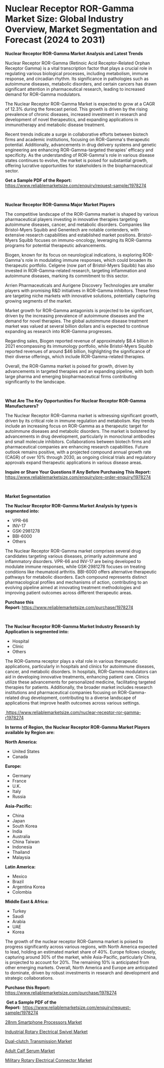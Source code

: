 <p><h1>Nuclear Receptor ROR-Gamma Market Size: Global Industry Overview, Market Segmentation and Forecast (2024 to 2031)</h1></p><p><strong>Nuclear Receptor ROR-Gamma Market Analysis and Latest Trends</strong></p>
<p><p>Nuclear Receptor ROR-Gamma (Retinoic Acid Receptor-Related Orphan Receptor Gamma) is a vital transcription factor that plays a crucial role in regulating various biological processes, including metabolism, immune response, and circadian rhythm. Its significance in pathologies such as autoimmune diseases, metabolic disorders, and certain cancers has drawn significant attention in pharmaceutical research, leading to increased demand for ROR-Gamma modulators.</p><p>The Nuclear Receptor ROR-Gamma Market is expected to grow at a CAGR of 12.3% during the forecast period. This growth is driven by the rising prevalence of chronic diseases, increased investment in research and development of novel therapeutics, and expanding applications in immunotherapy and metabolic disease treatment. </p><p>Recent trends indicate a surge in collaborative efforts between biotech firms and academic institutions, focusing on ROR-Gamma's therapeutic potential. Additionally, advancements in drug delivery systems and genetic engineering are enhancing ROR-Gamma-targeted therapies' efficacy and specificity. As the understanding of ROR-Gamma's role in various disease states continues to evolve, the market is poised for substantial growth, offering lucrative opportunities for stakeholders in the biopharmaceutical sector.</p></p>
<p><strong>Get a Sample PDF of the Report:&nbsp;</strong> <a href="https://www.reliablemarketsize.com/enquiry/request-sample/1978274?utm_campaign=1773&utm_medium=2&utm_source=Github&utm_content=ia&utm_term=25102024&utm_id=nuclear-receptor-ror-gamma">https://www.reliablemarketsize.com/enquiry/request-sample/1978274</a></p>
<p>&nbsp;</p>
<p><strong>Nuclear Receptor ROR-Gamma Major Market Players</strong></p>
<p><p>The competitive landscape of the ROR-Gamma market is shaped by various pharmaceutical players investing in innovative therapies targeting autoimmune diseases, cancer, and metabolic disorders. Companies like Bristol-Myers Squibb and Genentech are notable contenders, with extensive research capabilities and established market positions. Bristol-Myers Squibb focuses on immuno-oncology, leveraging its ROR-Gamma programs for potential therapeutic advancements.</p><p>Biogen, known for its focus on neurological indications, is exploring ROR-Gamma's role in modulating immune responses, which could broaden its therapeutic portfolio. Celgene (now part of Bristol-Myers Squibb) has also invested in ROR-Gamma-related research, targeting inflammation and autoimmune diseases, marking its commitment to this sector.</p><p>Arrien Pharmaceuticals and Aurigene Discovery Technologies are smaller players with promising R&D initiatives in ROR-Gamma inhibitors. These firms are targeting niche markets with innovative solutions, potentially capturing growing segments of the market.</p><p>Market growth for ROR-Gamma antagonists is projected to be significant, driven by the increasing prevalence of autoimmune diseases and the demand for novel therapies. The global autoimmune disease treatment market was valued at several billion dollars and is expected to continue expanding as research into ROR-Gamma progresses.</p><p>Regarding sales, Biogen reported revenue of approximately $8.4 billion in 2021 encompassing its immunology portfolio, while Bristol-Myers Squibb reported revenues of around $46 billion, highlighting the significance of their diverse offerings, which include ROR-Gamma-related therapies.</p><p>Overall, the ROR-Gamma market is poised for growth, driven by advancements in targeted therapies and an expanding pipeline, with both large pharma and emerging biopharmaceutical firms contributing significantly to the landscape.</p></p>
<p>&nbsp;</p>
<p><strong>What Are The Key Opportunities For Nuclear Receptor ROR-Gamma Manufacturers?</strong></p>
<p><p>The Nuclear Receptor ROR-Gamma market is witnessing significant growth, driven by its critical role in immune regulation and metabolism. Key trends include an increasing focus on ROR-Gamma as a therapeutic target for autoimmune diseases and metabolic disorders. The market is bolstered by advancements in drug development, particularly in monoclonal antibodies and small molecule inhibitors. Collaborations between biotech firms and pharmaceutical companies are enhancing research capabilities. Future outlook remains positive, with a projected compound annual growth rate (CAGR) of over 10% through 2030, as ongoing clinical trials and regulatory approvals expand therapeutic applications in various disease areas.</p></p>
<p><strong>Inquire or Share Your Questions If Any Before Purchasing This Report:</strong> <a href="https://www.reliablemarketsize.com/enquiry/pre-order-enquiry/1978274?utm_campaign=1773&utm_medium=2&utm_source=Github&utm_content=ia&utm_term=25102024&utm_id=nuclear-receptor-ror-gamma">https://www.reliablemarketsize.com/enquiry/pre-order-enquiry/1978274</a></p>
<p>&nbsp;</p>
<p><strong>Market Segmentation</strong></p>
<p><strong>The Nuclear Receptor ROR-Gamma Market Analysis by types is segmented into:</strong></p>
<p><ul><li>VPR-66</li><li>INV-17</li><li>GSK-2981278</li><li>BBI-6000</li><li>Others</li></ul></p>
<p><p>The Nuclear Receptor ROR-Gamma market comprises several drug candidates targeting various diseases, primarily autoimmune and inflammatory disorders. VPR-66 and INV-17 are being developed to modulate immune responses, while GSK-2981278 focuses on treating conditions like rheumatoid arthritis. BBI-6000 offers alternative therapeutic pathways for metabolic disorders. Each compound represents distinct pharmacological profiles and mechanisms of action, contributing to an evolving pipeline aimed at innovating treatment methodologies and improving patient outcomes across different therapeutic areas.</p></p>
<p><strong>Purchase this Report:&nbsp;</strong><a href="https://www.reliablemarketsize.com/purchase/1978274?utm_campaign=1773&utm_medium=2&utm_source=Github&utm_content=ia&utm_term=25102024&utm_id=nuclear-receptor-ror-gamma">https://www.reliablemarketsize.com/purchase/1978274</a></p>
<p>&nbsp;</p>
<p><strong>The Nuclear Receptor ROR-Gamma Market Industry Research by Application is segmented into:</strong></p>
<p><ul><li>Hospital</li><li>Clinic</li><li>Others</li></ul></p>
<p><p>The ROR-Gamma receptor plays a vital role in various therapeutic applications, particularly in hospitals and clinics for autoimmune diseases, cancer, and metabolic disorders. In hospitals, ROR-Gamma modulators can aid in developing innovative treatments, enhancing patient care. Clinics utilize these advancements for personalized medicine, facilitating targeted therapies for patients. Additionally, the broader market includes research institutions and pharmaceutical companies focusing on ROR-Gamma-related drug development, contributing to a diverse landscape of applications that improve health outcomes across various settings.</p></p>
<p><a href="https://www.reliablemarketsize.com/nuclear-receptor-ror-gamma-r1978274?utm_campaign=1773&utm_medium=2&utm_source=Github&utm_content=ia&utm_term=25102024&utm_id=nuclear-receptor-ror-gamma">&nbsp;https://www.reliablemarketsize.com/nuclear-receptor-ror-gamma-r1978274</a></p>
<p><strong>In terms of Region, the Nuclear Receptor ROR-Gamma Market Players available by Region are:</strong></p>
<p>
    <p> <strong> North America: </strong>
        <ul>
            <li>United States</li>
            <li>Canada</li>
        </ul>
        </p> 
    <p> <strong> Europe: </strong>
        <ul>
            <li>Germany</li>
            <li>France</li>
            <li>U.K.</li>
            <li>Italy</li>
            <li>Russia</li>
        </ul>
        </p> 
    <p> <strong> Asia-Pacific: </strong>
        <ul>
            <li>China</li>
            <li>Japan</li>
            <li>South Korea</li>
            <li>India</li>
            <li>Australia</li>
            <li>China Taiwan</li>
            <li>Indonesia</li>
            <li>Thailand</li>
            <li>Malaysia</li>
        </ul>
        </p> 
    <p> <strong> Latin America: </strong>
        <ul>
            <li>Mexico</li>
            <li>Brazil</li>
            <li>Argentina Korea</li>
            <li>Colombia</li>
        </ul>
        </p> 
    <p> <strong> Middle East & Africa: </strong>
        <ul>
            <li>Turkey</li>
            <li>Saudi</li>
            <li>Arabia</li>
            <li>UAE</li>
            <li>Korea</li>
        </ul>
    </p>
    </p>
<p><p>The growth of the nuclear receptor ROR-Gamma market is poised to progress significantly across various regions, with North America expected to lead, holding an estimated market share of 40%. Europe follows closely, capturing around 30% of the market, while Asia-Pacific, particularly China, is projected to account for 20%. The remaining 10% is anticipated from other emerging markets. Overall, North America and Europe are anticipated to dominate, driven by robust investments in research and development and strategic collaborations.</p></p>
<p><strong>Purchase this Report: </strong><a href="https://www.reliablemarketsize.com/purchase/1978274?utm_campaign=1773&utm_medium=2&utm_source=Github&utm_content=ia&utm_term=25102024&utm_id=nuclear-receptor-ror-gamma">https://www.reliablemarketsize.com/purchase/1978274</a></p>
<p>&nbsp;<strong>Get a Sample PDF of the Report:&nbsp;&nbsp;</strong><a href="https://www.reliablemarketsize.com/enquiry/request-sample/1978274?utm_campaign=1773&utm_medium=2&utm_source=Github&utm_content=ia&utm_term=25102024&utm_id=nuclear-receptor-ror-gamma">https://www.reliablemarketsize.com/enquiry/request-sample/1978274</a></p>
<p><strong></strong></p>
<p><p><a href="https://www.linkedin.com/pulse/28nm-smartphone-processors-market-trends-growth-outlook-2024-dlpef?utm_campaign=1773&utm_medium=2&utm_source=Github&utm_content=ia&utm_term=25102024&utm_id=nuclear-receptor-ror-gamma">28nm Smartphone Processors Market</a></p><p><a href="https://www.linkedin.com/pulse/global-industrial-rotary-electrical-swivel-market-pulse-trends-mieec?utm_campaign=1773&utm_medium=2&utm_source=Github&utm_content=ia&utm_term=25102024&utm_id=nuclear-receptor-ror-gamma">Industrial Rotary Electrical Swivel Market</a></p><p><a href="https://github.com/RunaHaque64/Market-Research-Report-List-1/blob/main/dual-clutch-transmission-market.md?utm_campaign=1773&utm_medium=2&utm_source=Github&utm_content=ia&utm_term=25102024&utm_id=nuclear-receptor-ror-gamma">Dual-clutch Transmission Market</a></p><p><a href="https://www.linkedin.com/pulse/regional-adaptations-global-adult-calf-serum-market-3hwgc?utm_campaign=1773&utm_medium=2&utm_source=Github&utm_content=ia&utm_term=25102024&utm_id=nuclear-receptor-ror-gamma">Adult Calf Serum Market</a></p><p><a href="https://www.linkedin.com/pulse/military-rotary-electrical-connector-market-global-insights-dyhyf?utm_campaign=1773&utm_medium=2&utm_source=Github&utm_content=ia&utm_term=25102024&utm_id=nuclear-receptor-ror-gamma">Military Rotary Electrical Connector Market</a></p></p>